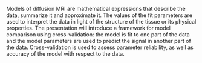 Models of diffusion MRI are mathematical expressions that describe the data, summarize it and approximate it. The values of the fit parameters are used to interpret the data in light of the structure of the tissue or its physical properties. The presentation will introduce a framework for model comparison using cross-validation: the model is fit to one part of the data and the model parameters are used to predict the signal in another part of the data. Cross-validation is used to assess parameter reliability, as well as accuracy of the model with respect to the data. 